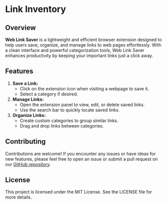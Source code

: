 # Link Inventory

## Overview
**Web Link Saver** is a lightweight and efficient browser extension designed to help users save, organize, and manage links to web pages effortlessly. With a clean interface and powerful categorization tools, Web Link Saver enhances productivity by keeping your important links just a click away.

## Features
1. **Save a Link:**
   - Click on the extension icon when visiting a webpage to save it.
   - Select a category if desired.
2. **Manage Links:**
   - Open the extension panel to view, edit, or delete saved links.
   - Use the search bar to quickly locate saved links.
3. **Organize Links:**
   - Create custom categories to group similar links.
   - Drag and drop links between categories.

## Contributing
Contributions are welcome! If you encounter any issues or have ideas for new features, please feel free to open an issue or submit a pull request on our [GitHub repository]([#](https://github.com/VictorM-Coder/Link_Inventory)).

## License
This project is licensed under the MIT License. See the LICENSE file for more details.

